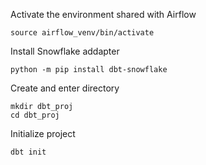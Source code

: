 Activate the environment shared with Airflow
```
source airflow_venv/bin/activate
```


Install Snowflake addapter
```
python -m pip install dbt-snowflake
```

Create and enter directory
```
mkdir dbt_proj
cd dbt_proj
```

Initialize project
```
dbt init
```
